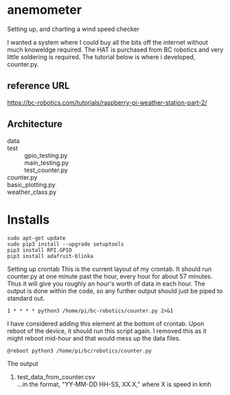 # anemometer
Setting up, and charting a wind speed checker

I wanted a system where I could buy all the bits off the internet without much knoweldge required. The HAT is purchased from BC robotics and very little soldering is required. The tutorial below is where i developed, counter.py.

## reference URL
https://bc-robotics.com/tutorials/raspberry-pi-weather-station-part-2/

## Architecture
<dl>
  <dt>data</dt>
  <dt>test</dt>
  <dd>gpio_testing.py</dd>
  <dd>main_testing.py</dd>
  <dd>test_counter.py</dd>
  <dt>counter.py</dt>
  <dt>basic_plotting.py</dt>
  <dt>weather_class.py</dt>
</dl>


# Installs
```
sudo apt-get update
sudo pip3 install --upgrade setuptools
pip3 install RPI.GPIO
pip3 install adafruit-blinka
```

Setting up crontab
This is the current layout of my crontab. It should run counter.py at one minute past the hour, every hour for about 57 minutes. Thus it will give you roughly an hour's worth of data in each hour. The output is done within the code, so any further output should just be piped to standard out.  
```
1 * * * * python3 /home/pi/bc-robotics/counter.py 2>&1
```

I have considered adding this element at the bottom of crontab. Upon reboot of the device, it should run this script again. I removed this as it might reboot mid-hour and that would mess up the data files.
```
@reboot python3 /home/pi/bc/robotics/counter.py
```

The output
1. test_data_from_counter.csv  
...in the format, "YY-MM-DD HH-SS, XX.X," where X is speed in kmh
